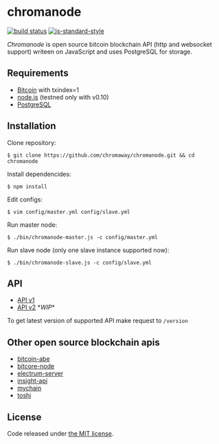 # chromanode

[![build status](https://img.shields.io/travis/chromaway/chromanode.svg?branch=master&style=flat-square)](http://travis-ci.org/chromaway/chromanode)
[![js-standard-style](https://img.shields.io/badge/code%20style-standard-brightgreen.svg?style=flat-square)](https://github.com/feross/standard)

*Chromanode* is open source bitcoin blockchain API (http and websocket support) writeen on JavaScript and uses PostgreSQL for storage.

## Requirements

  * [Bitcoin](https://bitcoin.org/en/download) with txindex=1
  * [node.js](http://www.nodejs.org/download/) (testned only with v0.10)
  * [PostgreSQL](http://www.postgresql.org/download/)

## Installation

  Clone repository:

    $ git clone https://github.com/chromaway/chromanode.git && cd chromanode

  Install dependencides:

    $ npm install

  Edit configs:

    $ vim config/master.yml config/slave.yml

  Run master node:

    $ ./bin/chromanode-master.js -c config/master.yml

  Run slave node (only one slave instance supported now):

    $ ./bin/chromanode-slave.js -c config/slave.yml

## API

  * [API v1](docs/API_v1.md)
  * [API v2](docs/API_v2.md) \**WIP*\*

To get latest version of supported API make request to `/version`

## Other open source blockchain apis

  * [bitcoin-abe](https://github.com/bitcoin-abe/bitcoin-abe)
  * [bitcore-node](https://github.com/bitpay/bitcore-node)
  * [electrum-server](https://github.com/spesmilo/electrum-server)
  * [insight-api](https://github.com/bitpay/insight-api)
  * [mychain](https://github.com/thofmann/mychain)
  * [toshi](https://github.com/coinbase/toshi)

## License

Code released under [the MIT license](https://github.com/chromaway/chromanode/blob/master/LICENSE).

